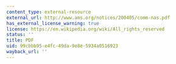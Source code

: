 ```yaml
---
content_type: external-resource
external_url: http://www.ams.org/notices/200405/comm-nas.pdf
has_external_license_warning: true
license: https://en.wikipedia.org/wiki/All_rights_reserved
status: ''
title: PDF
uid: 99cbbb95-e4fc-49da-9e8e-5934a0516923
wayback_url: ''
---
```


